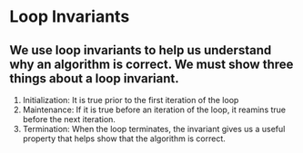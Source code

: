 # Loop Invariants
 We use loop invariants to help us understand why an algorithm is correct.
 We must show three things about a loop invariant.
---
1. Initialization: It is true prior to the first iteration of the loop
2. Maintenance: If it is true before an iteration of the loop, it reamins true before the next iteration.
3. Termination: When the loop terminates, the invariant gives us a useful property that helps show that the algorithm is correct.


